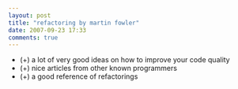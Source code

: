 ```yaml
---
layout: post
title: "refactoring by martin fowler"
date: 2007-09-23 17:33
comments: true
---
```

- (+) a lot of very good ideas on how to improve your code quality
- (+) nice articles from other known programmers
- (+) a good reference of refactorings
 